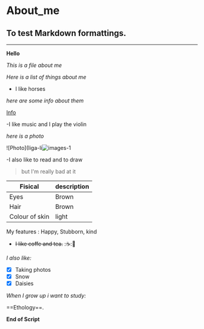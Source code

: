 # About_me

## To test Markdown formattings.  
---
**Hello**

*This is a file about me* 

*Here is a list of things about me*

- I like horses

*here are some info about them*

[Info](https://en.wikipedia.org/wiki/Horse)

-I like music  and I play the violin 

*here is a photo*

![Photo](liga-li![images-1](https://user-images.githubusercontent.com/116816048/198418032-a7202410-bf8e-4219-acf3-7baddb769cc3.jpeg)


-I also like to read and to draw 

> but I'm really bad at it

| Fisical | description |
| ----------- | ----------- |
| Eyes | Brown |
| Hair  | Brown |
|Colour of skin| light|


My features 
: Happy, Stubborn, kind

- ~~I like coffe and tea.~~ :☕::tea:

*I also like:*

- [x] Taking photos  
- [x] Snow 
- [x] Daisies

*When I grow up i want to study:*

==Ethology==.

**End of Script**
